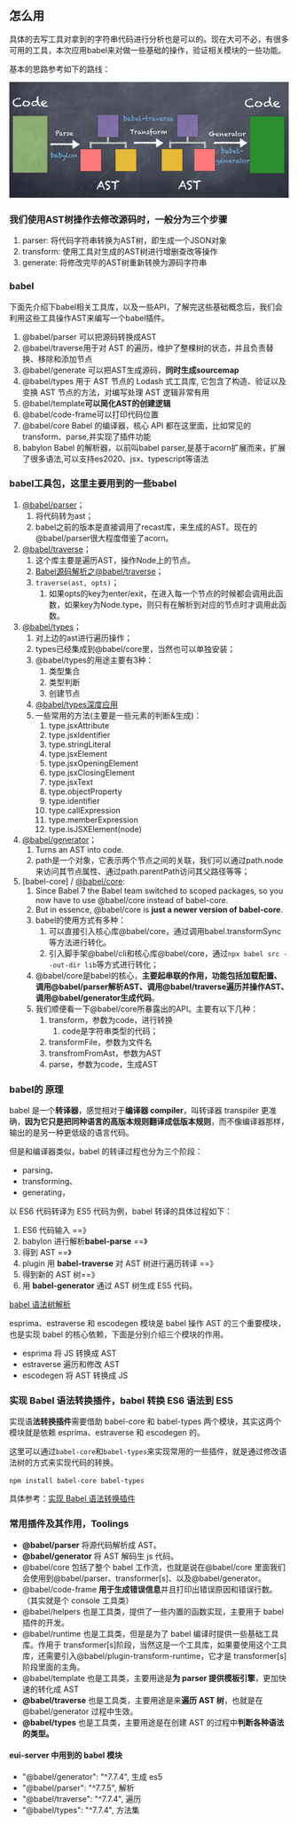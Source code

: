 ## 怎么用

具体的去写工具对拿到的字符串代码进行分析也是可以的。现在大可不必，有很多可用的工具，本次应用babel来对做一些基础的操作，验证相关模块的一些功能。

基本的思路参考如下的路线：

<!-- !是否需要重新绘制一下，这里的code-ast -->
![img](./imgs/babel语法树解析.png)

### 我们使用AST树操作去修改源码时，一般分为三个步骤

1. parser: 将代码字符串转换为AST树，即生成一个JSON对象
2. transform: 使用工具对生成的AST树进行增删查改等操作
3. generate: 将修改完毕的AST树重新转换为源码字符串

### babel

下面先介绍下babel相关工具库，以及一些API，了解完这些基础概念后，我们会利用这些工具操作AST来编写一个babel插件。

1. @babel/parser 可以把源码转换成AST
2. @babel/traverse用于对 AST 的遍历，维护了整棵树的状态，并且负责替换、移除和添加节点
3. @babel/generate 可以把AST生成源码，**同时生成sourcemap**
4. @babel/types 用于 AST 节点的 Lodash 式工具库, 它包含了构造、验证以及变换 AST 节点的方法，对编写处理 AST 逻辑非常有用
5. @babel/template**可以简化AST的创建逻辑**
6. @babel/code-frame可以打印代码位置
7. @babel/core Babel 的编译器，核心 API 都在这里面，比如常见的 transform、parse,并实现了插件功能
8. babylon Babel 的解析器，以前叫babel parser,是基于acorn扩展而来，扩展了很多语法,可以支持es2020、jsx、typescript等语法

### babel工具包，这里主要用到的一些babel

1. [@babel/parser](https://www.babeljs.cn/docs/babel-parser)；
   1. 将代码转为ast；
   2. babel之前的版本是直接调用了recast库，来生成的AST。现在的@babel/parser很大程度借鉴了acorn。
2. [@babel/traverse](https://babeljs.io/docs/babel-traverse)；
   1. 这个库主要是遍历AST，操作Node上的节点。
   2. [Babel源码解析之@babel/traverse](https://juejin.cn/post/7041069084292677663/)；
   3. `traverse(ast, opts)`；
      1. 如果opts的key为enter/exit，在进入每一个节点的时候都会调用此函数，如果key为Node.type，则只有在解析到对应的节点时才调用此函数。
3. [@babel/types](https://www.babeljs.cn/docs/babel-types)；
   1. 对上边的ast进行遍历操作；
   2. types已经集成到@babel/core里，当然也可以单独安装；
   3. @babel/types的用途主要有3种：
      1. 类型集合
      2. 类型判断
      3. 创建节点
   4. [@babel/types深度应用](https://juejin.cn/post/6984945589859385358#heading-4)
   5. 一些常用的方法(主要是一些元素的判断&生成)：
      1. type.jsxAttribute
      2. type.jsxIdentifier
      3. type.stringLiteral
      4. type.jsxElement
      5. type.jsxOpeningElement
      6. type.jsxClosingElement
      7. type.jsxText
      8. type.objectProperty
      9. type.identifier
      10. type.callExpression
      11. type.memberExpression
      12. type.isJSXElement(node)
4. [@babel/generator](https://www.babeljs.cn/docs/babel-generator)；
   1. Turns an AST into code.
   2. path是一个对象，它表示两个节点之间的关联，我们可以通过path.node来访问其节点属性、通过path.parentPath访问其父路径等等；
5. [babel-core] / [@babel/core](https://babeljs.io/docs/babel-core):
   1. Since Babel 7 the Babel team switched to scoped packages, so you now have to use @babel/core instead of babel-core.
   2. But in essence, @babel/core is **just a newer version of babel-core**.
   3. babel的使用方式有多种：
      1. 可以直接引入核心库@babel/core，通过调用babel.transformSync等方法进行转化。
      2. 引入脚手架@babel/cli和核心库@babel/core，通过`npx babel src --out-dir lib`等方式进行转化；
   4. @babel/core是babel的核心，**主要起串联的作用，功能包括加载配置、调用@babel/parser解析AST、调用@babel/traverse遍历并操作AST、调用@babel/generator生成代码**。
   5. 我们顺便看一下@babel/core所暴露出的API。主要有以下几种：
      1. transform，参数为code，进行转换
         1. code是字符串类型的代码；
      2. transformFile，参数为文件名
      3. transfromFromAst，参数为AST
      4. parse，参数为code，生成AST

### babel的 原理

babel 是一个**转译器**，感觉相对于**编译器 compiler**，叫转译器 transpiler 更准确，**因为它只是把同种语言的高版本规则翻译成低版本规则**，而不像编译器那样，输出的是另一种更低级的语言代码。

但是和编译器类似，babel 的转译过程也分为三个阶段：

- parsing、
- transforming、
- generating，

以 ES6 代码转译为 ES5 代码为例，babel 转译的具体过程如下：

1. ES6 代码输入 ==》
2. babylon 进行解析**babel-parse** ==》
3. 得到 AST ==》
4. plugin 用 **babel-traverse** 对 AST 树进行遍历转译 ==》
5. 得到新的 AST 树==》
6. 用 **babel-generator** 通过 AST 树生成 ES5 代码。

[babel 语法树解析](./babel语法树解析.png)

esprima、estraverse 和 escodegen 模块是 babel 操作 AST 的三个重要模块，也是实现 babel 的核心依赖，下面是分别介绍三个模块的作用。

- esprima 将 JS 转换成 AST
- estraverse 遍历和修改 AST
- escodegen 将 AST 转换成 JS

### 实现 Babel 语法转换插件，babel 转换 ES6 语法到 ES5

实现语**法转换插件**需要借助 babel-core 和 babel-types 两个模块，其实这两个模块就是依赖 esprima、estraverse 和 escodegen 的。

这里可以通过`babel-core`和`babel-types`来实现常用的一些插件，就是通过修改语法树的方式来实现代码的转换。

`npm install babel-core babel-types`

具体参考：[实现 Babel 语法转换插件](https://segmentfault.com/a/1190000016706589)

### 常用插件及其作用，Toolings

- **@babel/parser** 将源代码解析成 AST。
- **@babel/generator** 将 AST 解码生 js 代码。
- @babel/core 包括了整个 babel 工作流，也就是说在@babel/core 里面我们会使用到@babel/parser、transformer[s]、以及@babel/generator。
- @babel/code-frame **用于生成错误信息**并且打印出错误原因和错误行数。（其实就是个 console 工具类）
- @babel/helpers 也是工具类，提供了一些内置的函数实现，主要用于 babel 插件的开发。
- @babel/runtime 也是工具类，但是是为了 babel 编译时提供一些基础工具库。作用于 transformer[s]阶段，当然这是一个工具库，如果要使用这个工具库，还需要引入@babel/plugin-transform-runtime，它才是 transformer[s]阶段里面的主角。
- @babel/template 也是工具类，主要用途是**为 parser 提供模板引擎**，更加快速的转化成 AST
- **@babel/traverse** 也是工具类，主要用途是来**遍历 AST 树**，也就是在@babel/generator 过程中生效。
- **@babel/types** 也是工具类，主要用途是在创建 AST 的过程中**判断各种语法的类型。**

#### eui-server 中用到的 babel 模块

- "@babel/generator": "^7.7.4", 生成 es5
- "@babel/parser": "^7.7.5", 解析
- "@babel/traverse": "^7.7.4", 遍历
- "@babel/types": "^7.7.4", 方法集

